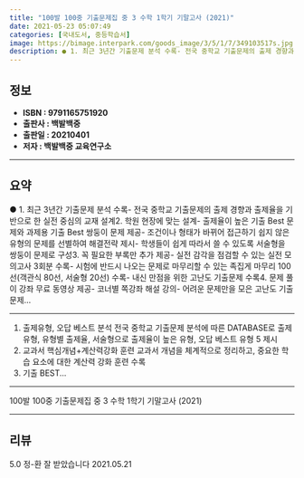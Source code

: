 ```yaml
---
title: "100발 100중 기출문제집 중 3 수학 1학기 기말고사 (2021)"
date: 2021-05-23 05:07:49
categories: [국내도서, 중등학습서]
image: https://bimage.interpark.com/goods_image/3/5/1/7/349103517s.jpg
description: ● 1. 최근 3년간 기출문제 분석 수록- 전국 중학교 기출문제의 출제 경향과 출제율을 기반으로 한 실전 중심의 교재 설계2. 학원 현장에 맞는 설계- 출제율이 높은 기출 Best 문제와 과제용 기출 Best 쌍둥이 문제 제공- 조건이나 형태가 바뀌어 접근하기 쉽지 않은 유형의 문제를
---
```


## **정보**

- **ISBN : 9791165751920**
- **출판사 : 백발백중**
- **출판일 : 20210401**
- **저자 : 백발백중 교육연구소**

------



## **요약**

●  1. 최근 3년간 기출문제 분석 수록- 전국 중학교 기출문제의 출제 경향과 출제율을 기반으로 한 실전 중심의 교재 설계2. 학원 현장에 맞는 설계- 출제율이 높은 기출 Best 문제와 과제용 기출 Best 쌍둥이 문제 제공- 조건이나 형태가 바뀌어 접근하기 쉽지 않은 유형의 문제를 선별하여 해결전략 제시- 학생들이 쉽게 따라서 쓸 수 있도록 서술형을 쌍둥이 문제로 구성3. 꼭 필요한 부록만 추가 제공- 실전 감각을 점검할 수 있는 실전 모의고사 3회분 수록- 시험에 반드시 나오는 문제로 마무리할 수 있는  족집게 마무리 100선(객관식 80선, 서술형 20선) 수록- 내신 만점을 위한 고난도 기출문제 수록4. 문제 풀이 강좌 무료 동영상 제공- 코너별 쪽강좌 해설 강의- 어려운 문제만을 모은 고난도 기출문제...

------

1. 출제유형, 오답 베스트 분석 전국 중학교 기출문제 분석에 따른 DATABASE로 출제 유형, 유형별 출제율, 서술형으로 출제율이 높은 유형, 오답 베스트 유형 5 제시
2. 교과서 핵심개념+계산력강화 훈련  교과서 개념을 체계적으로 정리하고, 중요한 학습 요소에 대한 계산력 강화 훈련 수록
3. 기출 BEST... 

------


100발 100중 기출문제집 중 3 수학 1학기 기말고사 (2021) 

------


## **리뷰** 

5.0 정-환 잘 받았습니다 2021.05.21 <br/>